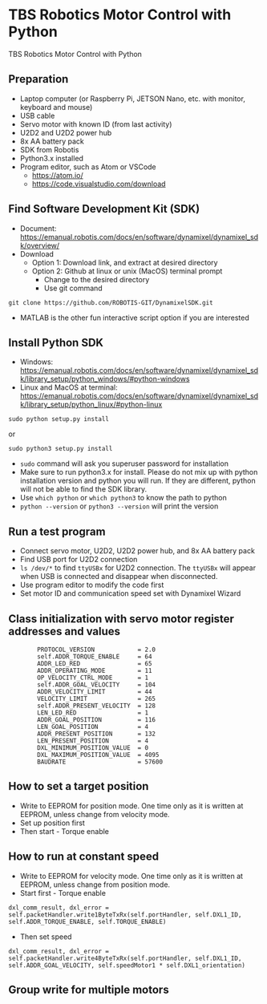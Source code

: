 # TBS Robotics Motor Control with Python
TBS Robotics Motor Control with Python
## Preparation
- Laptop computer (or Raspberry Pi, JETSON Nano, etc. with monitor, keyboard and mouse)
- USB cable
- Servo motor with known ID (from last activity)
- U2D2 and U2D2 power hub
- 8x AA battery pack
- SDK from Robotis
- Python3.x installed
- Program editor, such as Atom or VSCode
  - https://atom.io/
  - https://code.visualstudio.com/download 
## Find Software Development Kit (SDK)
- Document: https://emanual.robotis.com/docs/en/software/dynamixel/dynamixel_sdk/overview/
- Download
  - Option 1: Download link, and extract at desired directory
  - Option 2: Github at linux or unix (MacOS) terminal prompt
    - Change to the desired directory
    - Use git command
```
git clone https://github.com/ROBOTIS-GIT/DynamixelSDK.git
```
- MATLAB is the other fun interactive script option if you are interested
## Install Python SDK
- Windows: https://emanual.robotis.com/docs/en/software/dynamixel/dynamixel_sdk/library_setup/python_windows/#python-windows
- Linux and MacOS at terminal: https://emanual.robotis.com/docs/en/software/dynamixel/dynamixel_sdk/library_setup/python_linux/#python-linux
```
sudo python setup.py install
```
or
```
sudo python3 setup.py install
```
- `sudo` command will ask you superuser password for installation
- Make sure to run python3.x for install. Please do not mix up with python installation version and python you will run. If they are different, python will not be able to find the SDK library.
- Use `which python` or `which python3` to know the path to python
- `python --version` or `python3 --version` will print the version
## Run a test program
- Connect servo motor, U2D2, U2D2 power hub, and 8x AA battery pack
- Find USB port for U2D2 connection
- `ls /dev/*` to find `ttyUSBx` for U2D2 connection. The `ttyUSBx` will appear when USB is connected and disappear when disconnected.
- Use program editor to modify the code first
- Set motor ID and communication speed set with Dynamixel Wizard
## Class initialization with servo motor register addresses and values
```
        PROTOCOL_VERSION            = 2.0
        self.ADDR_TORQUE_ENABLE     = 64
        ADDR_LED_RED                = 65
        ADDR_OPERATING_MODE         = 11
        OP_VELOCITY_CTRL_MODE       = 1
        self.ADDR_GOAL_VELOCITY     = 104
        ADDR_VELOCITY_LIMIT         = 44
        VELOCITY_LIMIT              = 265
        self.ADDR_PRESENT_VELOCITY  = 128
        LEN_LED_RED                 = 1
        ADDR_GOAL_POSITION          = 116
        LEN_GOAL_POSITION           = 4
        ADDR_PRESENT_POSITION       = 132
        LEN_PRESENT_POSITION        = 4
        DXL_MINIMUM_POSITION_VALUE  = 0
        DXL_MAXIMUM_POSITION_VALUE  = 4095
        BAUDRATE                    = 57600
```
## How to set a target position
- Write to EEPROM for position mode. One time only as it is written at EEPROM, unless change from velocity mode.
- Set up position first
- Then start - Torque enable
## How to run at constant speed
- Write to EEPROM for velocity mode. One time only as it is written at EEPROM, unless change from position mode.
- Start first - Torque enable
```
dxl_comm_result, dxl_error = self.packetHandler.write1ByteTxRx(self.portHandler, self.DXL1_ID, self.ADDR_TORQUE_ENABLE, self.TORQUE_ENABLE)
```
- Then set speed
```
dxl_comm_result, dxl_error = self.packetHandler.write4ByteTxRx(self.portHandler, self.DXL1_ID, self.ADDR_GOAL_VELOCITY, self.speedMotor1 * self.DXL1_orientation)
```
## Group write for multiple motors

